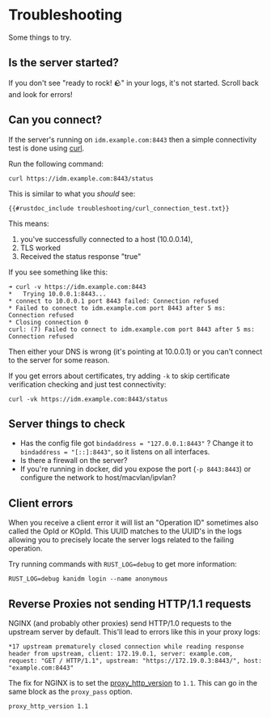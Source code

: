 # Troubleshooting

Some things to try.

## Is the server started?

If you don't see "ready to rock! 🪨" in your logs, it's not started. Scroll back and look for
errors!

## Can you connect?

If the server's running on `idm.example.com:8443` then a simple connectivity test is done using
[curl](https://curl.se).

Run the following command:

```shell
curl https://idm.example.com:8443/status
```

This is similar to what you _should_ see:

```shell
{{#rustdoc_include troubleshooting/curl_connection_test.txt}}
```

This means:

1. you've successfully connected to a host (10.0.0.14),
2. TLS worked
3. Received the status response "true"

If you see something like this:

```
➜ curl -v https://idm.example.com:8443
*   Trying 10.0.0.1:8443...
* connect to 10.0.0.1 port 8443 failed: Connection refused
* Failed to connect to idm.example.com port 8443 after 5 ms: Connection refused
* Closing connection 0
curl: (7) Failed to connect to idm.example.com port 8443 after 5 ms: Connection refused
```

Then either your DNS is wrong (it's pointing at 10.0.0.1) or you can't connect to the server for
some reason.

If you get errors about certificates, try adding `-k` to skip certificate verification checking and
just test connectivity:

```
curl -vk https://idm.example.com:8443/status
```

## Server things to check

- Has the config file got `bindaddress = "127.0.0.1:8443"` ? Change it to
  `bindaddress = "[::]:8443"`, so it listens on all interfaces.
- Is there a firewall on the server?
- If you're running in docker, did you expose the port (`-p 8443:8443`) or configure the network to
  host/macvlan/ipvlan?

## Client errors

When you receive a client error it will list an "Operation ID" sometimes also called the OpId or
KOpId. This UUID matches to the UUID's in the logs allowing you to precisely locate the server logs
related to the failing operation.

Try running commands with `RUST_LOG=debug` to get more information:

```shell
RUST_LOG=debug kanidm login --name anonymous
```

## Reverse Proxies not sending HTTP/1.1 requests

NGINX (and probably other proxies) send HTTP/1.0 requests to the upstream server by default. This'll
lead to errors like this in your proxy logs:

```text
*17 upstream prematurely closed connection while reading response header from upstream, client: 172.19.0.1, server: example.com, request: "GET / HTTP/1.1", upstream: "https://172.19.0.3:8443/", host: "example.com:8443"
```

The fix for NGINX is to set the
[proxy_http_version](https://nginx.org/en/docs/http/ngx_http_proxy_module.html#proxy_http_version)
to `1.1`. This can go in the same block as the `proxy_pass` option.

```text
proxy_http_version 1.1
```
